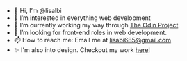 - 👋 Hi, I’m @lisalbi
- 👀 I’m interested in everything web development
- 🌱 I’m currently working my way through [The Odin Project](https://www.theodinproject.com/dashboard).
- 💞️ I’m looking for front-end roles in web development.
- 📫 How to reach me: Email me at lisabi685@gmail.com
- ✨ I'm also into design. Checkout my work [here](https://www.lisabi.me/)!

<!---
lisalbi/lisalbi is a ✨ special ✨ repository because its `README.md` (this file) appears on your GitHub profile.
You can click the Preview link to take a look at your changes.
--->
